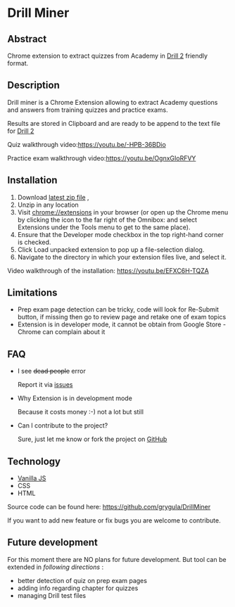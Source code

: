 # Drill Miner
## Abstract
Chrome extension to extract quizzes from Academy in [Drill 2](https://github.com/gronostajo/drill2) friendly format.

## Description
Drill miner is a Chrome Extension allowing to extract Academy questions and answers from training quizzes and practice exams.

Results are stored in Clipboard and are ready to be append to the text file for  [Drill 2](https://github.com/gronostajo/drill2) 

Quiz walkthrough video:https://youtu.be/-HPB-36BDio

Practice exam walkthrough video:https://youtu.be/OgnxGIoRFVY


## Installation
1. Download [latest zip file](https://github.com/grygula/DrillMiner/releases) , 
2. Unzip in any location
3. Visit [chrome://extensions](chrome://extensions) in your browser (or open up the Chrome menu by clicking the icon to the far right of the Omnibox:   and select Extensions under the Tools menu to get to the same place).
4. Ensure that the Developer mode checkbox in the top right-hand corner is checked.
5. Click Load unpacked extension to pop up a file-selection dialog.
6. Navigate to the directory in which your extension files live, and select it.

Video walkthrough of the installation: https://youtu.be/EFXC6H-TQZA

## Limitations
* Prep exam page detection can be tricky, code will look for Re-Submit button, if missing then go to review page and retake one of exam topics
* Extension is in developer mode, it cannot be obtain from Google Store - Chrome can complain about it

## FAQ
* I see ~~dead people~~ error

    Report it via [issues](https://github.com/grygula/DrillMiner/issues)

* Why Extension is in development mode

    Because it costs money :-) not a lot but still

* Can I contribute to the project?

    Sure, just let me know or fork the project on [GitHub](https://github.com/grygula/DrillMiner)


## Technology 
* [Vanilla JS](http://vanilla-js.com/)
* CSS
* HTML

Source code can be found here:
https://github.com/grygula/DrillMiner

If you want to add new feature or fix bugs you are welcome to contribute.

## Future development
For this moment there are NO plans for future development. But tool can be extended in _following directions_ :
* better detection of quiz on prep exam pages
* adding info regarding chapter for quizzes
* managing Drill test files 